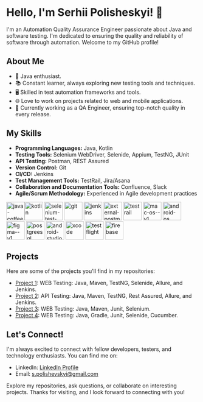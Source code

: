 # Hello, I'm Serhii Polisheskyi! 👋

I'm an Automation Quality Assurance Engineer passionate about Java and software testing. I'm dedicated to ensuring the quality and reliability of software through automation. Welcome to my GitHub profile!

## About Me

- 🌟 Java enthusiast.
- 📚 Constant learner, always exploring new testing tools and techniques.
- 🖥️ Skilled in test automation frameworks and tools.
- 🌐 Love to work on projects related to web and mobile applications.
- 💼 Currently working as a QA Engineer, ensuring top-notch quality in every release.

## My Skills

- **Programming Languages:** Java, Kotlin
- **Testing Tools:** Selenium WebDriver, Selenide, Appium, TestNG, JUnit
- **API Testing:** Postman, REST Assured
- **Version Control:** Git
- **CI/CD:** Jenkins
- **Test Management Tools:** TestRail, Jira/Asana
- **Collaboration and Documentation Tools:** Confluence, Slack
- **Agile/Scrum Methodology:** Experienced in Agile development practices

<img width="48" height="48" src="https://img.icons8.com/color/48/java-coffee-cup-logo--v1.png" alt="java-coffee-cup-logo--v1"/><img width="48" height="48" src="https://img.icons8.com/color/48/kotlin.png" alt="kotlin"/>
<img width="48" height="48" src="https://img.icons8.com/fluency/48/selenium-test-automation.png" alt="selenium-test-automation"/>
<img width="48" height="48" src="https://img.icons8.com/color/48/git.png" alt="git"/>
<img width="48" height="48" src="https://img.icons8.com/color/48/jenkins.png" alt="jenkins"/>
<img width="48" height="48" src="https://img.icons8.com/external-tal-revivo-color-tal-revivo/48/external-postman-is-the-only-complete-api-development-environment-logo-color-tal-revivo.png" alt="external-postman-is-the-only-complete-api-development-environment-logo-color-tal-revivo"/>
<img width="48" height="48" src="https://img.icons8.com/fluency/48/testrail.png" alt="testrail"/>
<img width="48" height="48" src="https://img.icons8.com/ios/48/mac-os--v1.png" alt="mac-os--v1"/>
<img width="48" height="48" src="https://img.icons8.com/color/48/android-os.png" alt="android-os"/>
<img width="48" height="48" src="https://img.icons8.com/color/48/figma--v1.png" alt="figma--v1"/>
<img width="48" height="48" src="https://img.icons8.com/plasticine/48/postgreesql.png" alt="postgreesql"/>
<img width="48" height="48" src="https://img.icons8.com/color/48/android-studio--v3.png" alt="android-studio--v3"/>
<img width="48" height="48" src="https://img.icons8.com/color/48/xcode.png" alt="xcode"/>
<img width="48" height="48" src="https://img.icons8.com/fluency/48/testflight.png" alt="testflight"/>
<img width="48" height="48" src="https://img.icons8.com/color/48/firebase.png" alt="firebase"/>

## Projects

Here are some of the projects you'll find in my repositories:

- [Project 1](https://github.com/Polishevskyi/Amazon_Project_Selenide_Page_Object): WEB Testing: Java, Maven, TestNG, Selenide, Allure, and Jenkins.
- [Project 2](https://github.com/Polishevskyi/Reqres_Project_RestAssured_Pojo): API Testing: Java, Maven, TestNG, Rest Assured, Allure, and Jenkins.
- [Project 3](https://github.com/Polishevskyi/HelpDesk_Case_Selenium_Page_Object): WEB Testing: Java, Maven, Junit, Selenium.
- [Project 4](https://github.com/Polishevskyi/Klavogonki_Case_Selenide_Cucumber): WEB Testing: Java, Gradle, Junit, Selenide, Cucumber.

## Let's Connect!

I'm always excited to connect with fellow developers, testers, and technology enthusiasts. You can find me on:

- LinkedIn: [LinkedIn Profile](https://www.linkedin.com/in/polishevskyi/)
- Email: s.polishevskyi@gmail.com

Explore my repositories, ask questions, or collaborate on interesting projects. Thanks for visiting, and I look forward to connecting with you!

